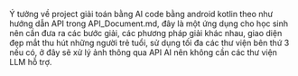 Ý tưởng về project giải toán bằng AI code bằng android kotlin theo như hướng dẫn API trong API_Document.md, đây là một ứng dụng cho học sinh nên cần đưa ra các bước giải, các phương pháp giải khác nhau, giao diện đẹp mắt thu hút những người trẻ tuổi, sử dụng tối đa các thư viện bên thứ 3 nếu có, ở đây sẽ xử lý ảnh thông qua API AI nên không cần các thư viện LLM hỗ trợ.